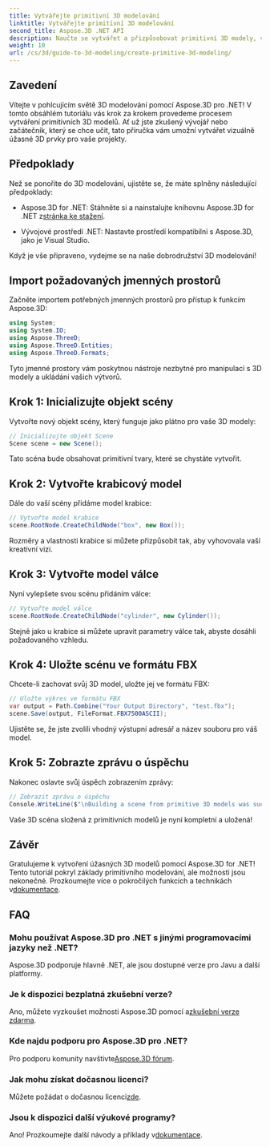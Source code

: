 ```yaml
---
title: Vytvářejte primitivní 3D modelování
linktitle: Vytvářejte primitivní 3D modelování
second_title: Aspose.3D .NET API
description: Naučte se vytvářet a přizpůsobovat primitivní 3D modely, včetně krabic a válců, a bez námahy je ukládat ve formátu FBX.
weight: 10
url: /cs/3d/guide-to-3d-modeling/create-primitive-3d-modeling/
---
```

## Zavedení

Vítejte v pohlcujícím světě 3D modelování pomocí Aspose.3D pro .NET! V tomto obsáhlém tutoriálu vás krok za krokem provedeme procesem vytváření primitivních 3D modelů. Ať už jste zkušený vývojář nebo začátečník, který se chce učit, tato příručka vám umožní vytvářet vizuálně úžasné 3D prvky pro vaše projekty.

## Předpoklady

Než se ponoříte do 3D modelování, ujistěte se, že máte splněny následující předpoklady:

-  Aspose.3D for .NET: Stáhněte si a nainstalujte knihovnu Aspose.3D for .NET z[stránka ke stažení](https://releases.aspose.com/3d/net/).
  
- Vývojové prostředí .NET: Nastavte prostředí kompatibilní s Aspose.3D, jako je Visual Studio.

Když je vše připraveno, vydejme se na naše dobrodružství 3D modelování!

## Import požadovaných jmenných prostorů

Začněte importem potřebných jmenných prostorů pro přístup k funkcím Aspose.3D:

```csharp
using System;
using System.IO;
using Aspose.ThreeD;
using Aspose.ThreeD.Entities;
using Aspose.ThreeD.Formats;
```

Tyto jmenné prostory vám poskytnou nástroje nezbytné pro manipulaci s 3D modely a ukládání vašich výtvorů.

## Krok 1: Inicializujte objekt scény

Vytvořte nový objekt scény, který funguje jako plátno pro vaše 3D modely:

```csharp
// Inicializujte objekt Scene
Scene scene = new Scene();
```

Tato scéna bude obsahovat primitivní tvary, které se chystáte vytvořit.

## Krok 2: Vytvořte krabicový model

Dále do vaší scény přidáme model krabice:

```csharp
// Vytvořte model krabice
scene.RootNode.CreateChildNode("box", new Box());
```

Rozměry a vlastnosti krabice si můžete přizpůsobit tak, aby vyhovovala vaší kreativní vizi.

## Krok 3: Vytvořte model válce

Nyní vylepšete svou scénu přidáním válce:

```csharp
// Vytvořte model válce
scene.RootNode.CreateChildNode("cylinder", new Cylinder());
```

Stejně jako u krabice si můžete upravit parametry válce tak, abyste dosáhli požadovaného vzhledu.

## Krok 4: Uložte scénu ve formátu FBX

Chcete-li zachovat svůj 3D model, uložte jej ve formátu FBX:

```csharp
// Uložte výkres ve formátu FBX
var output = Path.Combine("Your Output Directory", "test.fbx");
scene.Save(output, FileFormat.FBX7500ASCII);
```

Ujistěte se, že jste zvolili vhodný výstupní adresář a název souboru pro váš model.

## Krok 5: Zobrazte zprávu o úspěchu

Nakonec oslavte svůj úspěch zobrazením zprávy:

```csharp
// Zobrazit zprávu o úspěchu
Console.WriteLine($"\nBuilding a scene from primitive 3D models was successful.\nFile saved at {output}");
```

Vaše 3D scéna složená z primitivních modelů je nyní kompletní a uložená!

## Závěr

 Gratulujeme k vytvoření úžasných 3D modelů pomocí Aspose.3D for .NET! Tento tutoriál pokryl základy primitivního modelování, ale možnosti jsou nekonečné. Prozkoumejte více o pokročilých funkcích a technikách v[dokumentace](https://reference.aspose.com/3d/net/).

## FAQ

### Mohu používat Aspose.3D pro .NET s jinými programovacími jazyky než .NET?

Aspose.3D podporuje hlavně .NET, ale jsou dostupné verze pro Javu a další platformy.

### Je k dispozici bezplatná zkušební verze?

 Ano, můžete vyzkoušet možnosti Aspose.3D pomocí a[zkušební verze zdarma](https://releases.aspose.com/).

### Kde najdu podporu pro Aspose.3D pro .NET?

Pro podporu komunity navštivte[Aspose.3D fórum](https://forum.aspose.com/c/3d/18).

### Jak mohu získat dočasnou licenci?

 Můžete požádat o dočasnou licenci[zde](https://purchase.conholdate.com/temporary-license/).

### Jsou k dispozici další výukové programy?

 Ano! Prozkoumejte další návody a příklady v[dokumentace](https://reference.aspose.com/3d/net/).